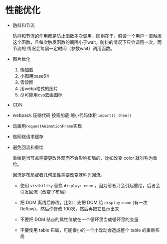 # 性能优化

* 防抖和节流

   防抖和节流的作用都是防止函数多次调用。区别在于，假设一个用户一直触发这个函数，且每次触发函数的间隔小于wait，防抖的情况下只会调用一次，而节流的 情况会每隔一定时间（参数wait）调用函数。

* 图片优化

   1. 懒加载
   2. 小图用base64
   3. 雪碧图
   4. 用webp格式的图片
   5. 尽可能用css去画图标 

* CDN   

* webpack 压缩代码 按需加载 缩小代码体积 `import().then()`

* 动画用`requestAnimationFrame`实现

* 做网络请求缓存

* 避免回流和重绘
    
   重绘是当节点需要更改外观而不会影响布局的，比如改变 color 就叫称为重绘。

   回流是布局或者几何属性需要改变就称为回流。

   * 使用 `visibility` 替换 `display: none` ，因为前者只会引起重绘，后者会引发回流（改变了布局）

   * 把 DOM 离线后修改，比如：先把 DOM 给 `display:none` (有一次 Reflow)，然后你修改 100次，然后再把它显示出来

   * 不要把 DOM 结点的属性值放在一个循环里当成循环里的变量

   * 不要使用 table 布局，可能很小的一个小改动会造成整个 table 的重新布局
